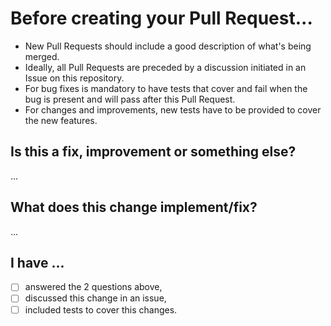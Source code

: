 # Before creating your Pull Request...

- New Pull Requests should include a good description of what's being merged. 
- Ideally, all Pull Requests are preceded by a discussion initiated in an Issue on this repository. 
- For bug fixes is mandatory to have tests that cover and fail when the bug is present and will pass after this Pull Request.
- For changes and improvements, new tests have to be provided to cover the new features.


## Is this a fix, improvement or something else?

...


## What does this change implement/fix?

... 


## I have ...

- [ ] answered the 2 questions above,
- [ ] discussed this change in an issue,
- [ ] included tests to cover this changes.
